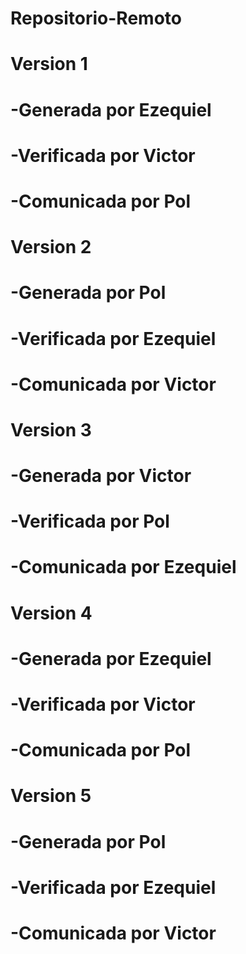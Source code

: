 # Repositorio-Remoto
# Version 1
# -Generada por Ezequiel
# -Verificada por Victor
# -Comunicada por Pol
# Version 2
# -Generada por Pol
# -Verificada por Ezequiel
# -Comunicada por Victor
# Version 3
# -Generada por Victor
# -Verificada por Pol
# -Comunicada por Ezequiel
# Version 4
# -Generada por Ezequiel
# -Verificada por Victor
# -Comunicada por Pol
# Version 5
# -Generada por Pol
# -Verificada por Ezequiel
# -Comunicada por Victor